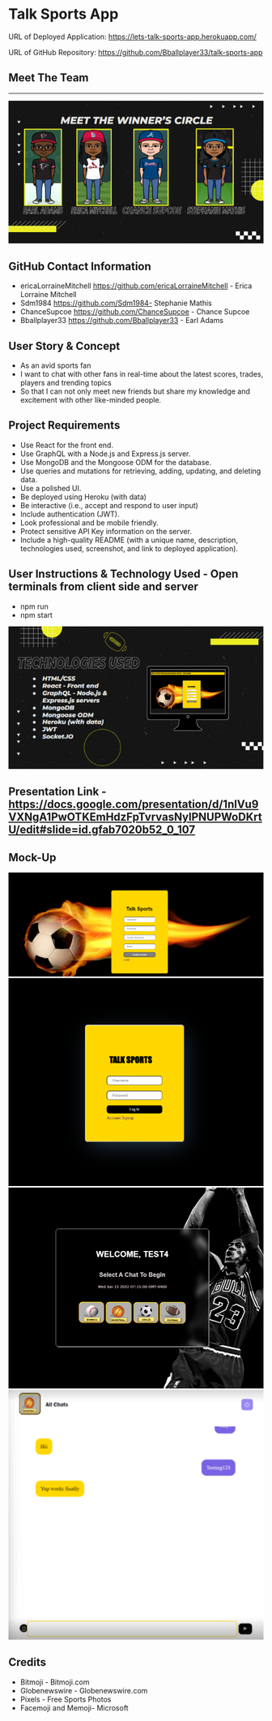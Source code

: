 # Talk Sports App 

URL of Deployed Application: https://lets-talk-sports-app.herokuapp.com/

URL of GitHub Repository: https://github.com/Bballplayer33/talk-sports-app

## Meet The Team
___________________________________________________________________________________________________________________________________
<img src="./client/src/assets/Team.png" alt="Team">

## GitHub Contact Information

* ericaLorraineMitchell https://github.com/ericaLorraineMitchell - Erica Lorraine Mitchell
* Sdm1984 https://github.com/Sdm1984- Stephanie Mathis
* ChanceSupcoe  https://github.com/ChanceSupcoe  - Chance Supcoe
* Bballplayer33  https://github.com/Bballplayer33 - Earl Adams

## User Story & Concept
* As an avid sports fan
* I want to chat with other fans in real-time about the latest scores, trades, players and trending topics
* So that I can not only meet new friends but share my knowledge and excitement with other like-minded people.

## Project Requirements
* Use React for the front end.
* Use GraphQL with a Node.js and Express.js server.
* Use MongoDB and the Mongoose ODM for the database.
* Use queries and mutations for retrieving, adding, updating, and deleting data.
* Use a polished UI.
* Be deployed using Heroku (with data)
* Be interactive (i.e., accept and respond to user input)
* Include authentication (JWT).
* Look professional and be mobile friendly.
* Protect sensitive API Key information on the server.
* Include a high-quality README (with a unique name, description, technologies used, screenshot, and link to deployed application).

## User Instructions & Technology Used - Open terminals from client side and server 

* npm run
* npm start

<img src="./client/src/assets/Tech.png" alt="Team">

## Presentation Link - https://docs.google.com/presentation/d/1nlVu9VXNgA1PwOTKEmHdzFpTvrvasNylPNUPWoDKrtU/edit#slide=id.gfab7020b52_0_107


## Mock-Up

<img src="./client/src/assets/signuppage.png" alt="Mainpage">

<img src="./client/src/assets/login.png" alt="Login">

<img src="./client/src/assets/jordan.png" alt="Welcomepage">

<img src="./client/src/assets/chatroom.png" alt="Chat">

## Credits
* Bitmoji - Bitmoji.com
* Globenewswire - Globenewswire.com
* Pixels - Free Sports Photos
* Facemoji and Memoji- Microsoft 

